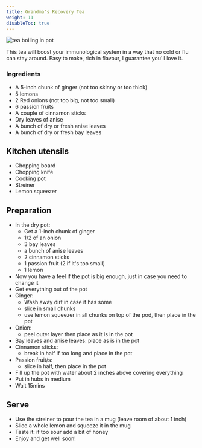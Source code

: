 ```yaml
---
title: Grandma's Recovery Tea
weight: 11
disableToc: true
---
```


![tea boiling in pot](/recipes/en/recipes/grandmas-recovery-tea/images/boiling-tea-in-pot_resized_resized.jpg)

This tea will boost your immunological system in a way that no cold or flu can stay around. Easy to make, rich in flavour, I guarantee you'll love it.

### Ingredients

* A 5-inch chunk of ginger (not too skinny or too thick)
* 5 lemons
* 2 Red onions (not too big, not too small)
* 6 passion fruits
* A couple of cinnamon sticks
* Dry leaves of anise
* A bunch of dry or fresh anise leaves
* A bunch of dry or fresh bay leaves

## Kitchen utensils

* Chopping board
* Chopping knife
* Cooking pot
* Streiner
* Lemon squeezer


## Preparation

* In the dry pot:
  * Get a 1-inch chunk of ginger
  * 1/2 of an onion
  * 3 bay leaves
  * a bunch of anise leaves
  * 2 cinnamon sticks
  * 1 passion fruit (2 if it's too small)
  * 1 lemon
* Now you have a feel if the pot is big enough, just in case you need to change it
* Get everything out of the pot
* Ginger:
  * Wash away dirt in case it has some
  * slice in small chunks
  * use lemon squeezer in all chunks on top of the pod, then place in the pot
* Onion:
  * peel outer layer then place as it is in the pot
* Bay leaves and anise leaves: place as is in the pot
* Cinnamon sticks:
  * break in half if too long and place in the pot
* Passion fruit/s:
  * slice in half, then place in the pot
* Fill up the pot with water about 2 inches above covering everything
* Put in hubs in medium
* Wait 15mins


## Serve

* Use the streiner to pour the tea in a mug (leave room of about 1 inch)
* Slice a whole lemon and squeeze it in the mug
* Taste it: if too sour add a bit of honey
* Enjoy and get well soon!


